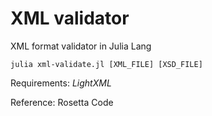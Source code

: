 # XML validator

XML format validator in Julia Lang

```
julia xml-validate.jl [XML_FILE] [XSD_FILE]
```

Requirements: _LightXML_

Reference: Rosetta Code
